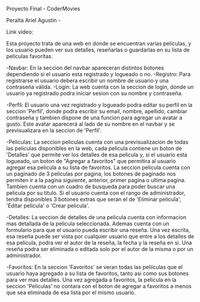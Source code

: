 Proyecto Final - CoderMovies

Peralta Ariel Agustin - 

Link video:

Esta proyecto trata de una web en donde se encuentran varias peliculas, y los usuario pueden ver sus detalles, reseñarlas o guardarlas en su lista de peliculas favoritas.

-Navbar: En la seccion del navbar apareceran distintos botones dependiendo si el usuario esta registrado y logueado o no.
-Registro: Para registrarse el usuario debera escribir un nombre de usuario y una contraseña válida.
-Login: La web cuenta con la seccion de login, donde un usuario ya registrado podra iniciar sesion con su nombre y contraseña.

-Perfil: El usuario una vez registrado y logueado podra editar su perfil en la seccion 'Perfil', donde podra escribir su email, nombre, apellido, cambiar contraseña y tambien dispone
de una funcion para agregar un avatar a gusto. Este avatar aparecerá al lado de su nombre en el navbar y se previsualizara en la seccion de 'Perfil'.

-Peliculas: La seccion peliculas cuenta con una previsualizacion de todas las peliculas disponibles en la web, cada pelicula contiene un boton de 'Detalles' que permite ver
los detalles de esa pelicula y, si el usuario esta logueado, un boton de "Agregar a favoritos" que permitira al usuario agregar esa pelicula a su lista de favoritos.
La seccion pelicula cuenta con un paginado de 3 peliculas por pagina, los botones de paginado nos permiten ir a la pagina siguiente, anterior, primer pagina o ultima pagina.
Tambien cuenta con un cuadro de busqueda para poder buscar una pelicula por su titulo.
Si el usuario cuenta con el rango de administrador, tendra disponibles 3 botones extras que seran el de 'Eliminar pelicula', 'Editar pelicula' o 'Crear pelicula'.

-Detalles: La seccion de detalles de una pelicula cuenta con informacion mas detallada de la pelicula seleccionada. Ademas cuenta con un formulario para que el usuario pueda escribir
una reseña. Una vez escrita, esa reseña puede ser vista por cualquier usuario que entre a los detalles de esa pelicula, podra ver el autor de la reseña, la fecha y la reseña en si.
Una reseña podra ser eliminada o editada solo por el autor de la misma o por un administrador.

-Favoritos: En la seccion 'Favoritos' se veran todas las peliiculas que el usuario haya agregado a su lista de favoritos, tanto asi como sus botones para ver mas detalles.
Una vez agregada a favoritos, la pelicula en la seccion 'Peliculas' no contara con el boton de agregar a favoritos a menos que sea eliminada de esa lista por el mismo usuario.